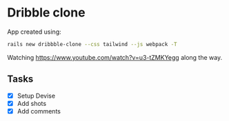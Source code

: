 # Dribble clone

App created using:

```bash
rails new dribbble-clone --css tailwind --js webpack -T
```

Watching https://www.youtube.com/watch?v=u3-tZMKYegg along the way.

## Tasks

- [x] Setup Devise
- [x] Add shots
- [x] Add comments
